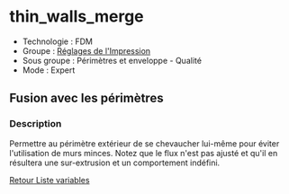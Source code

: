 # thin_walls_merge

* Technologie : FDM
* Groupe : [Réglages de l'Impression](../print_settings/print_settings.md)
* Sous groupe : Périmètres et enveloppe - Qualité
* Mode : Expert

## Fusion avec les périmètres

### Description

Permettre au périmètre extérieur de se chevaucher lui-même pour éviter l'utilisation de murs minces.
Notez que le flux n'est pas ajusté et qu'il en résultera une sur-extrusion et un comportement indéfini.

[Retour Liste variables](variable_list.md)
